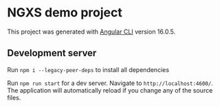 # NGXS demo project

This project was generated with [Angular CLI](https://github.com/angular/angular-cli) version 16.0.5.

## Development server

Run `npm i --legacy-peer-deps` to install all dependencies

Run `npm run start` for a dev server. Navigate to `http://localhost:4600/`. The application will automatically reload if you change any of the source files.
